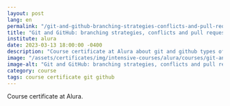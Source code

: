 ```yaml
---
layout: post
lang: en
permalink: "/git-and-github-branching-strategies-conflicts-and-pull-requests"
title: "Git and GitHub: branching strategies, conflicts and pull requests"
institute: alura
date: 2023-03-13 18:00:00 -0400
description: "Course certificate at Alura about git and github types of branching strategies, how to solve conflicts and make pull requests."
image: "/assets/certificates/img/intensive-courses/alura/courses/git-and-github-branching-strategies-conflicts-and-pull-requests/front-en.jpg"
image-alt: "Git and GitHub: branching strategies, conflicts and pull requests certificate"
category: course
tags: course certificate git github
---
```


Course certificate at Alura.
